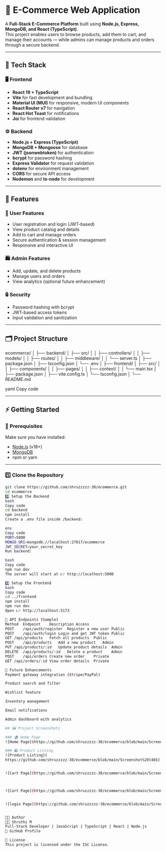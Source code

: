 # 🛒 E-Commerce Web Application

A **Full-Stack E-Commerce Platform** built using **Node.js, Express, MongoDB, and React (TypeScript)**.  
This project enables users to browse products, add them to cart, and manage their accounts — while admins can manage products and orders through a secure backend.

---

## 🚀 Tech Stack

### 🖥️ Frontend
- **React 19 + TypeScript**
- **Vite** for fast development and bundling
- **Material UI (MUI)** for responsive, modern UI components
- **React Router v7** for navigation
- **React Hot Toast** for notifications
- **Joi** for frontend validation

### ⚙️ Backend
- **Node.js + Express (TypeScript)**
- **MongoDB + Mongoose** for database
- **JWT (jsonwebtoken)** for authentication
- **bcrypt** for password hashing
- **Express Validator** for request validation
- **dotenv** for environment management
- **CORS** for secure API access
- **Nodemon** and **ts-node** for development

---

## 🧩 Features

### 👤 User Features
- User registration and login (JWT-based)
- View product catalog and details
- Add to cart and manage orders
- Secure authentication & session management
- Responsive and interactive UI

### 🛍️ Admin Features
- Add, update, and delete products
- Manage users and orders
- View analytics (optional future enhancement)

### 🔒 Security
- Password hashing with bcrypt
- JWT-based access tokens
- Input validation and sanitization

---

## 🗂️ Project Structure

ecommerce/
│
├── backend/
│ ├── src/
│ │ ├── controllers/
│ │ ├── models/
│ │ ├── routes/
│ │ ├── middleware/
│ │ └── server.ts
│ ├── package.json
│ ├── tsconfig.json
│ └── .env
│
├── frontend/
│ ├── src/
│ │ ├── components/
│ │ ├── pages/
│ │ ├── context/
│ │ └── main.tsx
│ ├── package.json
│ ├── vite.config.ts
│ └── tsconfig.json
│
└── README.md

yaml
Copy code

---

## ⚡ Getting Started

### 🧰 Prerequisites
Make sure you have installed:
- [Node.js](https://nodejs.org/) (v18+)
- [MongoDB](https://www.mongodb.com/)
- npm or yarn

---

### 1️⃣ Clone the Repository
```bash
git clone https://github.com/shruzzzzz-30/ecommerce.git
cd ecommerce
2️⃣ Setup the Backend
bash
Copy code
cd backend
npm install
Create a .env file inside /backend:

env
Copy code
PORT=5000
MONGO_URI=mongodb://localhost:27017/ecommerce
JWT_SECRET=your_secret_key
Run backend:

bash
Copy code
npm run dev
The server will start at 👉 http://localhost:5000

3️⃣ Setup the Frontend
bash
Copy code
cd ../frontend
npm install
npm run dev
Open 👉 http://localhost:5173

🔌 API Endpoints (Sample)
Method	Endpoint	Description	Access
POST	/api/auth/register	Register a new user	Public
POST	/api/auth/login	Login and get JWT token	Public
GET	/api/products	Fetch all products	Public
POST	/api/products	Add a new product	Admin
PUT	/api/products/:id	Update product details	Admin
DELETE	/api/products/:id	Delete a product	Admin
POST	/api/orders	Create new order	Private
GET	/api/orders/:id	View order details	Private

🧠 Future Enhancements
Payment gateway integration (Stripe/PayPal)

Product search and filter

Wishlist feature

Inventory management

Email notifications

Admin dashboard with analytics

## 🖼️ Project Screenshots

### 🏠 Home Page
![Home Page](https://github.com/shruzzzzz-30/ecommerce/blob/main/Screenshot%20(464).png?raw=true)

### 🛍️ Product Listing
![Product Listing](
https://github.com/shruzzzzz-30/ecommerce/blob/main/Screenshot%20(465).png?raw=true)


![Cart Page](https://github.com/shruzzzzz-30/ecommerce/blob/main/Screenshot%20(466).png?raw=true)



![Cart Page](https://github.com/shruzzzzz-30/ecommerce/blob/main/Screenshot%20(467).png?raw=true)


![login Page](https://github.com/shruzzzzz-30/ecommerce/blob/main/Screenshot%20(468).png?raw=true)


🧑‍💻 Author
👩‍💻 Shruthi M
Full-Stack Developer | JavaScript | TypeScript | React | Node.js
🔗 GitHub Profile

📜 License
This project is licensed under the ISC License.
